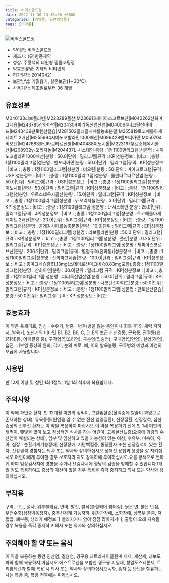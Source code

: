 ```yaml
---
title: 비맥스골드정
date: 2022-11-30 23:18:50 +0800
categories: [의약품, 일반의약품]
tags: [의약품]
---
```

![비맥스골드정](https://nedrug.mfds.go.kr/pbp/cmn/itemImageDownload/147426857383000005)

- 약이름: 비맥스골드정
- 제조사: (유)한풍제약
- 성상: 주황색의 타원형 필름코팅정
- 약효분류명: 기타의 비타민제
- 허가일자: 20140421
- 보관방법: 기밀용기, 실온보관(1∼30℃)
- 사용기간: 제조일로부터 36 개월
## 유효성분
M040133리보플라빈|M223289폴산|M236913제피아스코르브산|M040262산화마그네슘|M243785산화아연|M204304피리독신염산염|M040064니코틴산아미드|M243439판토텐산칼슘|M281502콜레칼시페롤농축분말|M255819토코페롤아세테이트 2배산|M255994시아노코발라민1000배산|M096428벤포티아민|M050704비오틴|M247683콜린타르타르산염|M040488이노시톨|M223167우르소데옥시콜산|M208932γ-오리자놀|M204437L-시스테인
총량 : 1정1100밀리그램|성분명 : 시아노코발라민1000배산|분량 : 50.0|단위 : 밀리그램|규격 : KP|성분정보 : |비고 : ;총량 : 1정1100밀리그램|성분명 : 벤포티아민|분량 : 50.0|단위 : 밀리그램|규격 : KP|성분정보 : |비고 : ;총량 : 1정1100밀리그램|성분명 : 비오틴|분량 : 50|단위 : 마이크로그램|규격 : USP|성분정보 : |비고 : ;총량 : 1정1100밀리그램|성분명 : 콜린타르타르산염|분량 : 50.0|단위 : 밀리그램|규격 : USP|성분정보 : |비고 : ;총량 : 1정1100밀리그램|성분명 : 이노시톨|분량 : 50.0|단위 : 밀리그램|규격 : KP|성분정보 : |비고 : ;총량 : 1정1100밀리그램|성분명 : 우르소데옥시콜산|분량 : 15.0|단위 : 밀리그램|규격 : KP|성분정보 : |비고 : ;총량 : 1정1100밀리그램|성분명 : γ-오리자놀|분량 : 3.0|단위 : 밀리그램|규격 : KP|성분정보 : |비고 : ;총량 : 1정1100밀리그램|성분명 : L-시스테인|분량 : 25.0|단위 : 밀리그램|규격 : JP|성분정보 : |비고 : ;총량 : 1정1100밀리그램|성분명 : 토코페롤아세테이트 2배산|분량 : 20.0|단위 : 밀리그램|규격 : KP|성분정보 : |비고 : ;총량 : 1정1100밀리그램|성분명 : 콜레칼시페롤농축분말|분량 : 10.0|단위 : 밀리그램|규격 : EP|성분정보 : |비고 : ;총량 : 1정1100밀리그램|성분명 : 리보플라빈|분량 : 50.0|단위 : 밀리그램|규격 : KP|성분정보 : |비고 : ;총량 : 1정1100밀리그램|성분명 : 폴산|분량 : 0.25|단위 : 밀리그램|규격 : KP|성분정보 : |비고 : ;총량 : 1정1100밀리그램|성분명 : 제피아스코르브산|분량 : 206.2|단위 : 밀리그램|규격 : 별첨규격(전과동)|성분정보 : |비고 : ;총량 : 1정1100밀리그램|성분명 : 산화마그네슘|분량 : 100.0|단위 : 밀리그램|규격 : KP|성분정보 : |비고 : 총마그네슘량61.13mg(스테아르산마그네슘0.83mg포함);총량 : 1정1100밀리그램|성분명 : 산화아연|분량 : 30.0|단위 : 밀리그램|규격 : KP|성분정보 : |비고 : ;총량 : 1정1100밀리그램|성분명 : 피리독신염산염|분량 : 50.0|단위 : 밀리그램|규격 : KP|성분정보 : |비고 : ;총량 : 1정1100밀리그램|성분명 : 니코틴산아미드|분량 : 50.0|단위 : 밀리그램|규격 : KP|성분정보 : |비고 : ;총량 : 1정1100밀리그램|성분명 : 판토텐산칼슘|분량 : 50.0|단위 : 밀리그램|규격 : KP|성분정보 : |비고 :
## 효능효과
이 약은 육체피로, 임신ㆍ수유기, 병중ㆍ병후(병을 앓는 동안이나 회복 후)의 체력 저하 시, 발육기, 노년기의 비타민 B1, B2, B6, C, D, E의 보급과 신경통, 근육통, 관절통(요(허리)통, 어깨결림 등), 구각염(입꼬리염), 구순염(입술염), 구내염(입안염), 설염(혀염), 습진, 피부염 증상의 완화, 각기, 눈의 피로, 뼈, 이의 발육불량, 구루병의 예방과 아연의 보급에 사용합니다.
## 사용법
만 12세 이상 및 성인 1회 1정씩, 1일 1회 식후에 복용합니다.
## 주의사항
이 약에 과민증 환자, 만 12개월 미만의 젖먹이, 고칼슘혈증(혈액중에 칼슘이 과잉으로 존재하는 상태), 유육종증(원인을 알 수 없는 전신 염증질환), 신장질환, 신장결석, 심한 증상의 신부전 환자는 이 약을 복용하지 마십시오.이 약을 복용하기 전에 만 1세 미만의 젖먹이, 햇빛을 많이 보고 정상적인 식사를 하는 어린이, 고옥살산뇨증(요중에 과량의 수산염이 배설되는 상태), 임부 및 임신하고 있을 가능성이 있는 여성, 수유부, 미숙아, 유아, 심장ㆍ순환기계기능장애, 신장장애, 저단백혈증, 통풍환자 또는 신장결석이 있는 환자, 신장결석 경험자는 의사 또는 약사와 상의하십시오.정해진 용법과 용량을 잘 지키십시오.어린이에게 투여할 경우 보호자의 지도 감독하에 투여하십시오.요를 황색으로 변하게 하여 임상검사치에 영향을 주거나 요검사시에 혈당의 검출을 방해할 수 있습니다.1개월 정도 복용하여도 증상의 개선이 없을 경우 복용을 즉각 중지하고 의사 또는 약사와 상의하십시오.
## 부작용
구역, 구토, 설사, 위부불쾌감, 변비, 발진, 발적(충혈되어 붉어짐), 묽은 변, 붉은 반점, 부전수축(심장박동정지), 중추신경계 기능저하, 위장관장애, 소화장애, 상복부 통증, 저혈압, 폐부종, 생리가 예정보다 빨라지거나 양이 점점 많아지거나, 출혈이 오래 지속될 경우 복용을 즉각 중지하고 의사 또는 약사와 상의하십시오.
## 주의해야 할 약 또는 음식
이 약을 복용하는 동안 인산염, 칼슘염, 경구용 테트라사이클린계 제제, 제산제, 레보도파와 함께 복용하지 마십시오.에스트로겐을 포함한 경구용 피임제, 항알도스테론제, 트리암테렌과 함께 복용 시 의사 또는 약사와 상의하십시오녹차, 홍차 등 탄닌을 함유하는 차는 복용 중, 복용 전후에는 피하십시오.

